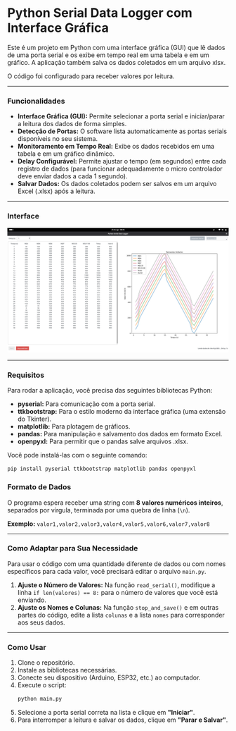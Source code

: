 # Python Serial Data Logger com Interface Gráfica

Este é um projeto em Python com uma interface gráfica (GUI) que lê dados de uma porta serial e os exibe em tempo real em uma tabela e em um gráfico. A aplicação também salva os dados coletados em um arquivo xlsx.

O código foi configurado para receber valores por leitura.

---

### Funcionalidades

* **Interface Gráfica (GUI):** Permite selecionar a porta serial e iniciar/parar a leitura dos dados de forma simples.
* **Detecção de Portas:** O software lista automaticamente as portas seriais disponíveis no seu sistema.
* **Monitoramento em Tempo Real:** Exibe os dados recebidos em uma tabela e em um gráfico dinâmico.
* **Delay Configurável:** Permite ajustar o tempo (em segundos) entre cada registro de dados (para funcionar adequadamente o micro controlador deve enviar dados a cada 1 segundo).
* **Salvar Dados:** Os dados coletados podem ser salvos em um arquivo Excel (.xlsx) após a leitura.

---
### Interface

![Texto alternativo](interface.png)


---

### Requisitos

Para rodar a aplicação, você precisa das seguintes bibliotecas Python:

* **pyserial:** Para comunicação com a porta serial.
* **ttkbootstrap:** Para o estilo moderno da interface gráfica (uma extensão do Tkinter).
* **matplotlib:** Para plotagem de gráficos.
* **pandas:** Para manipulação e salvamento dos dados em formato Excel.
* **openpyxl:** Para permitir que o pandas salve arquivos .xlsx.

Você pode instalá-las com o seguinte comando:

```bash
pip install pyserial ttkbootstrap matplotlib pandas openpyxl
```
### Formato de Dados

O programa espera receber uma string com **8 valores numéricos inteiros**, separados por vírgula, terminada por uma quebra de linha (`\n`).

**Exemplo:**
`valor1,valor2,valor3,valor4,valor5,valor6,valor7,valor8`

---

### Como Adaptar para Sua Necessidade

Para usar o código com uma quantidade diferente de dados ou com nomes específicos para cada valor, você precisará editar o arquivo `main.py`.

1.  **Ajuste o Número de Valores:** Na função `read_serial()`, modifique a linha `if len(valores) == 8:` para o número de valores que você está enviando.
2.  **Ajuste os Nomes e Colunas:** Na função `stop_and_save()` e em outras partes do código, edite a lista `colunas` e a lista `nomes` para corresponder aos seus dados.

---

### Como Usar

1.  Clone o repositório.
2.  Instale as bibliotecas necessárias.
3.  Conecte seu dispositivo (Arduino, ESP32, etc.) ao computador.
4.  Execute o script:
    ```bash
    python main.py
    ```
5.  Selecione a porta serial correta na lista e clique em **"Iniciar"**.
6.  Para interromper a leitura e salvar os dados, clique em **"Parar e Salvar"**.
